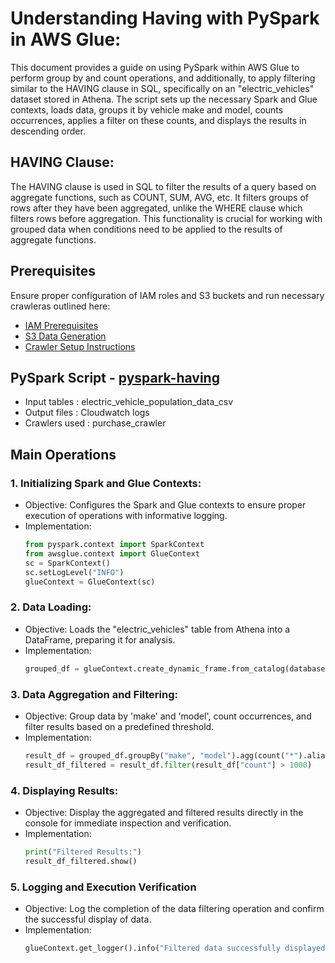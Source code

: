# Understanding Having with PySpark in AWS Glue:

This document provides a guide on using PySpark within AWS Glue to perform group by and count operations, and additionally, to apply filtering similar to the HAVING clause in SQL, specifically on an "electric_vehicles" dataset stored in Athena. The script sets up the necessary Spark and Glue contexts, loads data, groups it by vehicle make and model, counts occurrences, applies a filter on these counts, and displays the results in descending order.

## HAVING Clause:
The HAVING clause is used in SQL to filter the results of a query based on aggregate functions, such as COUNT, SUM, AVG, etc. It filters groups of rows after they have been aggregated, unlike the WHERE clause which filters rows before aggregation. This functionality is crucial for working with grouped data when conditions need to be applied to the results of aggregate functions.

## Prerequisites
Ensure proper configuration of IAM roles and S3 buckets and run necessary crawleras outlined here:
* [IAM Prerequisites](IAM-prerequisites.md)
* [S3 Data Generation](s3-data-generation.md)
* [Crawler Setup Instructions](set-up-instructions.md)
  
##  PySpark Script - [pyspark-having](../glue-code/ti-pyspark-having.py)
- Input tables          : electric_vehicle_population_data_csv
- Output files          : Cloudwatch logs
- Crawlers used         : purchase_crawler


## Main Operations
### 1. Initializing Spark and Glue Contexts:
  * Objective: Configures the Spark and Glue contexts to ensure proper execution of operations with informative logging.
  * Implementation:
    ```python
    from pyspark.context import SparkContext
    from awsglue.context import GlueContext
    sc = SparkContext()
    sc.setLogLevel("INFO")
    glueContext = GlueContext(sc)
    ```
### 2. Data Loading:
  * Objective: Loads the "electric_vehicles" table from Athena into a DataFrame, preparing it for analysis.
  * Implementation:
    ```python
    grouped_df = glueContext.create_dynamic_frame.from_catalog(database="glue_db", table_name="electric_vehicles").toDF()
    ```
### 3. Data Aggregation and Filtering:
  * Objective: Group data by 'make' and 'model', count occurrences, and filter results based on a predefined threshold.
  * Implementation:
    ```python
    result_df = grouped_df.groupBy("make", "model").agg(count("*").alias("count"))
    result_df_filtered = result_df.filter(result_df["count"] > 1000)
    ```

### 4. Displaying Results:
  * Objective: Display the aggregated and filtered results directly in the console for immediate inspection and verification.
  * Implementation:
    ```python
    print("Filtered Results:")
    result_df_filtered.show()
    ```

### 5. Logging and Execution Verification
  * Objective: Log the completion of the data filtering operation and confirm the successful display of data.
  * Implementation:
    ```python
    glueContext.get_logger().info("Filtered data successfully displayed in the console.")
    ```
